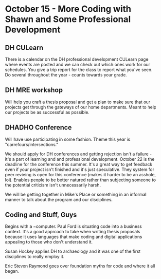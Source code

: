 # October 15 - More Coding with Shawn and Some Professional Development

<h2>DH CULearn</h2>
<p>There is a calendar on the DH professional development CULearn page where events are posted and we can check out which ones work for our schedules. You give a trip report for the class to report what you've seen. Do several throughout the year - counts towards your grade.</p>
<h2>DH MRE workshop</h2>
<p>Will help you craft a thesis proposal and get a plan to make sure that our projects get through the gateways of our home departments. Meant to help our projects be as successful as possible.</p>
<h2>DHADHO Conference</h2>
<p>Will have use participating in some fashion. Theme this year is "carrefours/intersections."</p>
<p>We should apply for DH conferences and getting rejection isn't a failure - it's a part of learning and and professional development. October 22 is the deadline for the conference this summer. It's a great way to get feedback even if your project isn't finished and it's just speculative. They system for peer revieing is open for this conference (makes it harder to be an asshole, lol). Enables people to be better natured rather than subjecting someone to the potential criticism isn't unnecessarily harsh.</p>
<p>We will be getting together in Mike's Place or something in an informal manner to talk about the program and our disciplines.</p>
<h2>Coding and Stuff, Guys</h2>
<p>Begins with a ~computer. Paul Ford is situating code into a business context. It's a good approach to take when writing thesis proposals because it uses languages that make coding and digital applications appealing to those who don't understand it. </p>
<p>Susan Hockey applies DH to archaeology and it was one of the first disciplines to really employ it.</p>
<p>Eric Steven Raymond goes over foundation myths for code and where it all began.</p>
